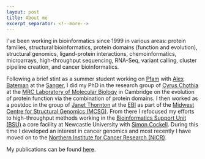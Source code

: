 ```yaml
---
layout: post
title: About me
excerpt_separator: <!--more-->
---
```

I've been working in bioinformatics since 1999 in various areas: protein families, structural bioinformatics, protein domains (function and evolution), structural genomics, ligand-protein interactions, chemoinformatics, microarrays, high-throughput sequencing, RNA-Seq, variant calling, cluster pipeline creation, and cancer bioinformatics.
<!--more-->

Following a brief stint as a summer student working on [Pfam](http://pfam.xfam.org/) with [Alex Bateman](http://www.ebi.ac.uk/about/people/alex-bateman) at the [Sanger](http://www.sanger.ac.uk/), I did my PhD in the research group of [Cyrus Chothia](http://www2.mrc-lmb.cam.ac.uk/group-leaders/emeritus/cyrus-chothia/) at the [MRC Laboratory of Molecular Biology](http://www2.mrc-lmb.cam.ac.uk/) in Cambridge on the evolution of protein function via the combination of protein domains.  I then worked as a postdoc in the group of [Janet Thornton](http://www.ebi.ac.uk/about/people/janet-thornton) at the [EBI](http://www.ebi.ac.uk/) as part of the [Midwest Centre for Structural Genomics (MCSG)](http://www.mcsg.anl.gov/).  From there I refocused my efforts to high-throughput methods working in the [Bioinformatics Support Unit (BSU)](http://bsu.ncl.ac.uk/support/) a core facility at Newcastle University with [Simon Cockell](http://bsu.ncl.ac.uk/support/staff/simon-cockell/).  During this time I developed an interest in cancer genomics and most recently I have moved on to the [Northern Institute for Cancer Research (NICR)](http://www.ncl.ac.uk/nicr/).  

My publications can be found [here](http://www.ncbi.nlm.nih.gov/pubmed/?term=bashton+m).
